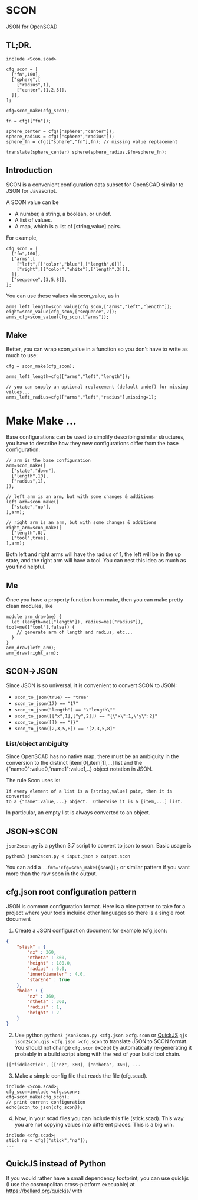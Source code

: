 # SCON

JSON for OpenSCAD

## TL;DR.

```
include <Scon.scad>

cfg_scon = [
  ["fn",100],
  ["sphere",[
    ["radius",1],
    ["center",[1,2,3]],
  ]],
];

cfg=scon_make(cfg_scon);

fn = cfg(["fn"]);

sphere_center = cfg(["sphere","center"]);
sphere_radius = cfg(["sphere","radius"]);
sphere_fn = cfg(["sphere","fn"],fn); // missing value replacement

translate(sphere_center) sphere(sphere_radius,$fn=sphere_fn);
```

## Introduction

SCON is a convenient configuration data subset for OpenSCAD similar to JSON for Javascript.

A SCON value can be

* A number, a string, a boolean, or undef.
* A list of values.
* A map, which is a list of [string,value] pairs.

For example,
```
cfg_scon = [
  ["fn",100],
  ["arms",[
    ["left",[["color","blue"],["length",6]]],
    ["right",[["color","white"],["length",3]]],
  ]],
  ["sequence",[3,5,8]],
];
```

You can use these values via scon_value, as in
```
arms_left_length=scon_value(cfg_scon,["arms","left","length"]);
eight=scon_value(cfg_scon,["sequence",2]);
arms_cfg=scon_value(cfg_scon,["arms"]);
```

## Make

Better, you can wrap scon_value in a function so you don't have to write as much to use:
```
cfg = scon_make(cfg_scon);

arms_left_length=cfg(["arms","left","length"]);

// you can supply an optional replacement (default undef) for missing values...
arms_left_radius=cfg(["arms","left","radius"],missing=1);
```

# Make Make ...

Base configurations can be used to simplify describing similar structures, you have to
describe how they new configurations differ from the base configuration:

```
// arm is the base configuration
arm=scon_make([
  ["state","down"],
  ["length",10],
  ["radius",1],
]);

// left_arm is an arm, but with some changes & additions
left_arm=scon_make([
  ["state","up"],
],arm);

// right_arm is an arm, but with some changes & additions
right_arm=scon_make([
  ["length",8],
  ["tool",true],
],arm);
```
Both left and right arms will have the radius of 1, the left will be in the up state, and
the right arm will have a tool.  You can nest this idea as much as you find helpful.

## Me

Once you have a property function from make, then you can make pretty clean modules, like

```
module arm_draw(me) {
  let (length=me(["length"]), radius=me(["radius"]), tool=me(["tool"],false)) {
    // generate arm of length and radius, etc...
  }
}
arm_draw(left_arm);
arm_draw(right_arm);
```

## SCON→JSON

Since JSON is so universal, it is convenient to convert SCON to JSON:

 * `scon_to_json(true) == "true"`
 * `scon_to_json(17) == "17"`
 * `scon_to_json("length") == "\"length\""`
 * `scon_to_json([["x",1],["y",2]]) == "{\"x\":1,\"y\":2}"`
 * `scon_to_json([]) == "{}"`
 * `scon_to_json([2,3,5,8]) == "[2,3,5,8]"`

### List/object ambiguity

Since OpenSCAD has no native map, there must be an ambiguity in the conversion to the
distinct [item[0],item[1],...] list and the {"name0":value0,"name1":value1,..} object
notation in JSON.

The rule Scon uses is:
```
If every element of a list is a [string,value] pair, then it is converted
to a {"name":value,...} object.  Otherwise it is a [item,...] list.
```
In particular, an empty list is always converted to an object.

## JSON→SCON

`json2scon.py` is a python 3.7 script to convert to json to scon.
Basic usage is
```
python3 json2scon.py < input.json > output.scon
```

You can add a `--fmt='cfg=scon_make({scon});` or similar pattern if you want more than the raw scon in the output.

## cfg.json root configuration pattern

JSON is common configuration format.  Here is a nice pattern to take for a project where your tools incluide other languages so there is a single root document

1. Create a JSON configuration document for example (cfg.json):
```json
{
    "stick" : {
        "nz" : 360,
        "ntheta" : 360,
        "height" : 180.0,
        "radius" : 6.0,
        "innerDiameter" : 4.0,
        "starEnd" : true
    },
    "hole" : {
        "nz" : 360,
        "ntheta" : 360,
        "radius" : 1,
        "height" : 2
    }
}
```

2. Use python `python3 json2scon.py <cfg.json >cfg.scon` or [QuickJS](https://bellard.org/quickjs/) `qjs json2scon.qjs <cfg.json >cfg.scon` to translate JSON to SCON format.  You should not change `cfg.scon` except by automatically re-generating it probably in a build script along with the rest of your build tool chain.
```
[["fiddlestick", [["nz", 360], ["ntheta", 360], ...
```

3. Make a simple config file that reads the file (cfg.scad).
```
include <Scon.scad>;
cfg_scon=include <cfg.scon>;
cfg=scon_make(cfg_scon);
// print current configuration
echo(scon_to_json(cfg_scon));
```

4. Now, in your scad files you can include this file (stick.scad). This way you are not copying values into different places.  This is a big win.
```
include <cfg.scad>;
stick_nz = cfg(["stick","nz"]);
...
```

## QuickJS instead of Python

If you would rather have a small dependency footprint, you can use quickjs (I use the cosmopolitan cross-platform execuable) at https://bellard.org/quickjs/ with 

